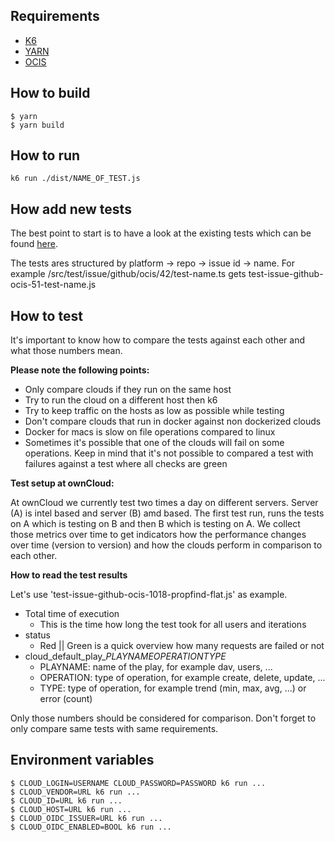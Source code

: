 ## Requirements
*  [K6](https://k6.io/)
*  [YARN](https://yarnpkg.com/)
*  [OCIS](https://github.com/owncloud/ocis)

## How to build
```console
$ yarn
$ yarn build
```

## How to run
```console
k6 run ./dist/NAME_OF_TEST.js
```

## How add new tests
The best point to start is to have a look at the existing tests which can be found [here](src/test).

The tests ares structured by platform -> repo -> issue id -> name. For example /src/test/issue/github/ocis/42/test-name.ts gets test-issue-github-ocis-51-test-name.js

## How to test
It's important to know how to compare the tests against each other and what those numbers mean.

**Please note the following points:**
* Only compare clouds if they run on the same host
* Try to run the cloud on a different host then k6
* Try to keep traffic on the hosts as low as possible while testing
* Don't compare clouds that run in docker against non dockerized clouds
* Docker for macs is slow on file operations compared to linux
* Sometimes it's possible that one of the clouds will fail on some operations. Keep in mind that it's not possible to compared a test with failures against a test where all checks are green

**Test setup at ownCloud:**

At ownCloud we currently test two times a day on different servers. Server (A) is intel based and server (B) amd based.
The first test run, runs the tests on A which is testing on B and then B which is testing on A.
We collect those metrics over time to get indicators how the performance changes over time (version to version) and how the clouds perform in comparison to each other.

**How to read the test results**

Let's use 'test-issue-github-ocis-1018-propfind-flat.js' as example.
* Total time of execution
  * This is the time how long the test took for all users and iterations
* status
  * Red || Green is a quick overview how many requests are failed or not
* cloud_default_play_$PLAYNAME$_$OPERATION$_$TYPE$
  * PLAYNAME: name of the play, for example dav, users, ...
  * OPERATION: type of operation, for example create, delete, update, ...
  * TYPE: type of operation, for example trend (min, max, avg, ...) or error (count)

Only those numbers should be considered for comparison.
Don't forget to only compare same tests with same requirements.

## Environment variables
```console
$ CLOUD_LOGIN=USERNAME CLOUD_PASSWORD=PASSWORD k6 run ...
$ CLOUD_VENDOR=URL k6 run ...
$ CLOUD_ID=URL k6 run ...
$ CLOUD_HOST=URL k6 run ...
$ CLOUD_OIDC_ISSUER=URL k6 run ...
$ CLOUD_OIDC_ENABLED=BOOL k6 run ...
```